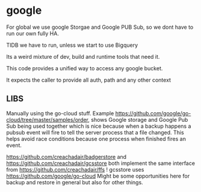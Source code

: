 # google

For global we use google Storgae and Google PUB Sub, so we dont have to run our own fully HA.

TIDB we have to run, unless we start to use Bigquery

Its a weird mixture of dev, build and runtime tools that need it.

This code provides a unified way to access any google bucket.

It expects the caller to provide all auth, path and any other context


## LIBS

Manually using the go-cloud stuff.
Example https://github.com/google/go-cloud/tree/master/samples/order, shows Google storage and Google Pub Sub being used together which is nice because when a backup happens a pubsub event will fire to tell the server process that a file changed. This helps avoid race conditions because one process when finished fires an event.

https://github.com/creachadair/badgerstore and https://github.com/creachadair/gcsstore both implement the same interface from https://github.com/creachadair/ffs !
gcsstore uses https://github.com/google/go-cloud
Might be some opportunities here for backup and restore in general but also for other things.